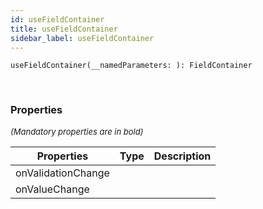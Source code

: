 ```yaml
---
id: useFieldContainer
title: useFieldContainer
sidebar_label: useFieldContainer
---
```


```tsx
useFieldContainer(__namedParameters: ): FieldContainer
```
<br/>



### Properties

<font size="2"><i>(Mandatory properties are in bold)</i></font>

| Properties | Type | Description |
| --------- | ---- | ----------- |
| onValidationChange |  |  |
| onValueChange |  |  |
